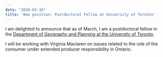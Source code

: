 ```yaml
---
date: "2018-03-16"
title: 'New position: Postdoctoral Fellow at University of Toronto'
---
```


I am delighted to announce that as of March, I am a postdoctoral fellow in the [Department of Geography and Planning at the University of Toronto](http://geography.utoronto.ca/profiles/scott-lougheed/).

I will be working with Virginia Maclaren on issues related to the role of the consumer under extended producer responsibility in Ontario.
